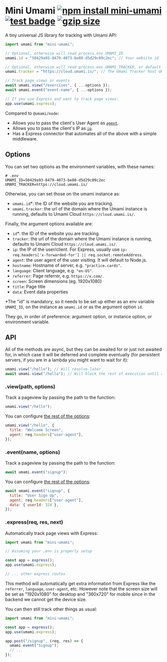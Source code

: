 # Mini Umami [![npm install mini-umami](https://img.shields.io/badge/npm%20install-mini--umami-blue.svg)](https://www.npmjs.com/package/mini-umami) [![test badge](https://github.com/franciscop/mini-umami/workflows/tests/badge.svg "test badge")](https://github.com/franciscop/mini-umami/blob/master/.github/workflows/tests.yml) [![gzip size](https://badgen.net/bundlephobia/minzip/mini-umami?label=gzip&color=green)](https://bundlephobia.com/package/mini-umami)

A tiny universal JS library for tracking with Umami API:

```js
import umami from "mini-umami";

// Optional, otherwise will read process.env.UMAMI_ID
umami.id = "50429a93-8479-4073-be80-d5d29c09c2ec"; // Your website id

// Optional, otherwise will read process.env.UMAMI_TRACKER, or default to Umami Cloud
umami.tracker = "https://cloud.umami.is/"; // The Umami Tracker host URL, NOT your site URL

// Track page views or events
await umami.view("/exercises", { ...options });
await umami.event("event-name", { ...options });

// If you use Express and want to track page views:
app.use(umami.express);
```

Compared to `@umami/node`:

- Allows you to pass the client's User Agent as [`agent`](#options).
- Allows you to pass the client's IP as [`ip`](#options).
- Has a Express connector that automates all of the above with a simple middleware.

## Options

You can set two options as the environment variables, with these names:

```
# .env
UMAMI_ID=50429a93-8479-4073-be80-d5d29c09c2ec
UMAMI_TRACKER=https://cloud.umami.is/
```

Otherwise, you can set those on the umami instance as:

- `umami.id`\*: the ID of the website you are tracking.
- `umami.tracker`: the url of the domain where the Umami instance is running, defaults to Umami Cloud `https://cloud.umami.is/`.

Finally, the argument options available are:

- `id`\*: the ID of the website you are tracking.
- `tracker`: the url of the domain where the Umami instance is running, defaults to Umami Cloud `https://cloud.umami.is/`.
- `ip`: the IP of the user/client. For Express, usually use `ip: req.headers['x-forwarded-for'] || req.socket.remoteAddress`.
- `agent`: the user agent of the user visiting. It will default to Node.js.
- `hostname`: Hostname of server, e.g. `"practice.cards"`.
- `language`: Client language, e.g. `"en-US"`.
- `referrer`: Page referrer, e.g. `https://x.com/`.
- `screen`: Screen dimensions (eg. 1920x1080)
- `title`: Page title
- `data`: Event data properties

\*The "id" is mandatory, so it needs to be set up either as an env variable `UMAMI_ID`, on the instance as `umami.id` or as the argument option `id`.

They go, in order of preference: argument option, or instance option, or environment variable.

## API

All of the methods are async, but they can be awaited for or just not awaited for, in which case it will be deferred and complete eventually (for persistent servers, if you are in a lambda you might want to wait for it):

```js
umami.view("/hello"); // Will resolve later
await umami.view("/hello"); // Will block the rest of execution until resolution
```

### .view(path, options)

Track a pageview by passing the path to the function:

```js
umami.view("/hello");
```

You can configure [the rest of the options](#options):

```js
umami.view("/hello", {
  title: "Welcome Screen",
  agent: req.headers["user-agent"],
});
```

### .event(name, options)

Track a pageview by passing the path to the function:

```js
await umami.event("signup");
```

You can configure [the rest of the options](#options):

```js
await umami.event("signup", {
  title: "User Sign Up",
  agent: req.headers["user-agent"],
  data: { userId: 324 },
});
```

### .express(req, res, next)

Automatically track page views with Express:

```js
import umami from "mini-umami";

// Assuming your .env is properly setup

const app = express();
app.use(umami.express);

// ... other express routes
```

This method will automatically get extra information from Express like the `referrer`, `language`, `user-agent`, etc. However note that the screen size will be set as "1920x1080" for desktop and "360x720" for mobile since in the backend we cannot get the device size.

You can then still track other things as usual:

```js
import umami from "mini-umami";

const app = express();
app.use(umami.express);

app.post("/signup", (req, res) => {
  umami.event("Signup");
  // ...
});
```
